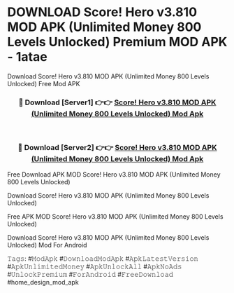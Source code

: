# DOWNLOAD Score! Hero v3.810 MOD APK (Unlimited Money 800 Levels Unlocked) Premium MOD APK - 1atae
Download Score! Hero v3.810 MOD APK (Unlimited Money 800 Levels Unlocked) Free Mod APK

<div align="center">
<h3>🔴 Download [Server1] 👉👉 <a href="https://apk-comot.site?title=Score!_Hero_v3.810_MOD_APK_(Unlimited_Money_800_Levels_Unlocked)">Score! Hero v3.810 MOD APK (Unlimited Money 800 Levels Unlocked) Mod Apk</a></h3><br>

<h3>🔴 Download [Server2] 👉👉 <a href="https://apk-comot.site?title=Score!_Hero_v3.810_MOD_APK_(Unlimited_Money_800_Levels_Unlocked)">Score! Hero v3.810 MOD APK (Unlimited Money 800 Levels Unlocked) Mod Apk</a></h3>
</div>


Free Download APK MOD Score! Hero v3.810 MOD APK (Unlimited Money 800 Levels Unlocked)

Download Score! Hero v3.810 MOD APK (Unlimited Money 800 Levels Unlocked) 

Free APK MOD Score! Hero v3.810 MOD APK (Unlimited Money 800 Levels Unlocked) 

Download Score! Hero v3.810 MOD APK (Unlimited Money 800 Levels Unlocked) Mod For Android

𝚃𝚊𝚐𝚜: #𝙼𝚘𝚍𝙰𝚙𝚔 #𝙳𝚘𝚠𝚗𝚕𝚘𝚊𝚍𝙼𝚘𝚍𝙰𝚙𝚔 #𝙰𝚙𝚔𝙻𝚊𝚝𝚎𝚜𝚝𝚅𝚎𝚛𝚜𝚒𝚘𝚗 #𝙰𝚙𝚔𝚄𝚗𝚕𝚒𝚖𝚒𝚝𝚎𝚍𝙼𝚘𝚗𝚎𝚢 #𝙰𝚙𝚔𝚄𝚗𝚕𝚘𝚌𝚔𝙰𝚕𝚕 #𝙰𝚙𝚔𝙽𝚘𝙰𝚍𝚜 #𝚄𝚗𝚕𝚘𝚌𝚔𝙿𝚛𝚎𝚖𝚒𝚞𝚖 #𝙵𝚘𝚛𝙰𝚗𝚍𝚛𝚘𝚒𝚍 #𝙵𝚛𝚎𝚎𝙳𝚘𝚠𝚗𝚕𝚘𝚊𝚍 #home_design_mod_apk